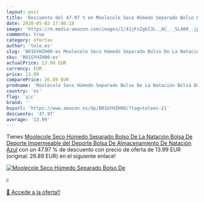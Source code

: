 ```yaml
---
layout: post
title: 'Descuento del 47.97 % en Moolecole Seco Húmedo Separado Bolso De '
date: 2020-05-02 17:06:18
image: 'https://m.media-amazon.com/images/I/41jFsZgbI3L._AC_._SL400_.jpg'
comments: true
category: ofertas
author: 'tole.es'
slug: 'B01GYHZH00-es Moolecole Seco Húmedo Separado Bolso De La Natación Bolsa...'
sku: 'B01GYHZH00-es'
actualPrice: 13.99 EUR
currency: EUR
price: 13.99
comparePrice: 26.89 EUR
prodname: 'Moolecole Seco Húmedo Separado Bolso De La Natación Bolsa De Deporte Impermeable del Deporte Bolsa De Almacenamiento De Natación Azul'
country: 'es'
flag: '🇪🇸'
brand: ''
buyurl: 'https://www.amazon.es/dp/B01GYHZH00/?tag=tolees-21'
descuento: '47.97'
average: '13.99'
---
```


Tienes [Moolecole Seco Húmedo Separado Bolso De La Natación Bolsa De Deporte Impermeable del Deporte Bolsa De Almacenamiento De Natación Azul](https://www.amazon.es/dp/B01GYHZH00/?tag=tolees-21) con un 47.97 % de descuento con precio de oferta de 13.99 EUR (original: 26.89 EUR) en el siguiente enlace!

[![Moolecole Seco Húmedo Separado Bolso De ](https://m.media-amazon.com/images/I/41jFsZgbI3L._AC_._SL400_.jpg)](https://www.amazon.es/dp/B01GYHZH00/?tag=tolees-21)

ℹ️:


[🛒 Accede a la oferta!!](https://www.amazon.es/dp/B01GYHZH00/?tag=tolees-21)
